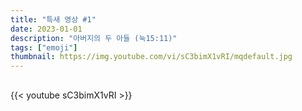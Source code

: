 ```yaml
---
title: "특새 영상 #1"
date: 2023-01-01
description: "아버지의 두 아들 (눅15:11)"
tags: ["emoji"]
thumbnail: https://img.youtube.com/vi/sC3bimX1vRI/mqdefault.jpg
---
```


## <!--more-->

{{< youtube sC3bimX1vRI >}}
